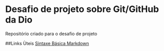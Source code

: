 # Desafio de projeto sobre Git/GitHub da Dio
Repositório criado para o desafio de projeto

##Links Ùteis
[Sintaxe Básica Markdown](https://www.markdownguide.org/basic-syntax/)
